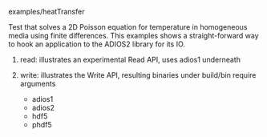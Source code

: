 examples/heatTransfer

Test that solves a 2D Poisson equation for temperature in homogeneous media
using finite differences. This examples shows a straight-forward way to hook an
application to the ADIOS2 library for its IO.


1. read: illustrates an experimental Read API, uses adios1 underneath  

2. write: illustrates the Write API, resulting binaries under build/bin require arguments  
  
    * adios1    
    * adios2
    * hdf5
    * phdf5